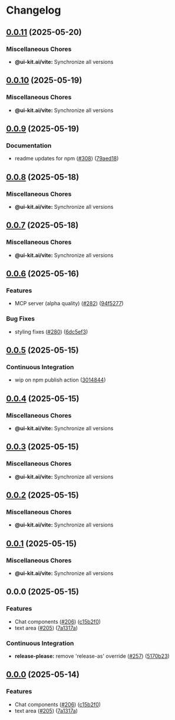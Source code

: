 # Changelog

## [0.0.11](https://github.com/alex-mcgovern/ui-kit.ai/compare/@ui-kit.ai/vite@v0.0.10...@ui-kit.ai/vite@v0.0.11) (2025-05-20)


### Miscellaneous Chores

* **@ui-kit.ai/vite:** Synchronize all versions

## [0.0.10](https://github.com/alex-mcgovern/ui-kit.ai/compare/@ui-kit.ai/vite@v0.0.9...@ui-kit.ai/vite@v0.0.10) (2025-05-19)


### Miscellaneous Chores

* **@ui-kit.ai/vite:** Synchronize all versions

## [0.0.9](https://github.com/alex-mcgovern/ui-kit.ai/compare/@ui-kit.ai/vite@v0.0.8...@ui-kit.ai/vite@v0.0.9) (2025-05-19)


### Documentation

* readme updates for npm ([#308](https://github.com/alex-mcgovern/ui-kit.ai/issues/308)) ([79aed18](https://github.com/alex-mcgovern/ui-kit.ai/commit/79aed186b2eb89e483da5f147c0db9596a349949))

## [0.0.8](https://github.com/alex-mcgovern/ui-kit.ai/compare/@ui-kit.ai/vite@v0.0.7...@ui-kit.ai/vite@v0.0.8) (2025-05-18)


### Miscellaneous Chores

* **@ui-kit.ai/vite:** Synchronize all versions

## [0.0.7](https://github.com/alex-mcgovern/ui-kit.ai/compare/@ui-kit.ai/vite@v0.0.6...@ui-kit.ai/vite@v0.0.7) (2025-05-18)


### Miscellaneous Chores

* **@ui-kit.ai/vite:** Synchronize all versions

## [0.0.6](https://github.com/alex-mcgovern/ui-kit.ai/compare/@ui-kit.ai/vite@v0.0.5...@ui-kit.ai/vite@v0.0.6) (2025-05-16)


### Features

* MCP server (alpha quality) ([#282](https://github.com/alex-mcgovern/ui-kit.ai/issues/282)) ([94f5277](https://github.com/alex-mcgovern/ui-kit.ai/commit/94f527783562e26f8a0b6c2e502ea6755c104fc6))


### Bug Fixes

* styling fixes ([#280](https://github.com/alex-mcgovern/ui-kit.ai/issues/280)) ([6dc5ef3](https://github.com/alex-mcgovern/ui-kit.ai/commit/6dc5ef3a733a9a40e559d91626e285c43ee2c13c))

## [0.0.5](https://github.com/alex-mcgovern/ui-kit.ai/compare/@ui-kit.ai/vite@v0.0.4...@ui-kit.ai/vite@v0.0.5) (2025-05-15)


### Continuous Integration

* wip on npm publish action ([3014844](https://github.com/alex-mcgovern/ui-kit.ai/commit/301484489287eb14713b16a28fba686e5c5040eb))

## [0.0.4](https://github.com/alex-mcgovern/ui-kit.ai/compare/@ui-kit.ai/vite@v0.0.3...@ui-kit.ai/vite@v0.0.4) (2025-05-15)


### Miscellaneous Chores

* **@ui-kit.ai/vite:** Synchronize all versions

## [0.0.3](https://github.com/alex-mcgovern/ui-kit.ai/compare/@ui-kit.ai/vite@v0.0.2...@ui-kit.ai/vite@v0.0.3) (2025-05-15)


### Miscellaneous Chores

* **@ui-kit.ai/vite:** Synchronize all versions

## [0.0.2](https://github.com/alex-mcgovern/ui-kit.ai/compare/@ui-kit.ai/vite@v0.0.1...@ui-kit.ai/vite@v0.0.2) (2025-05-15)


### Miscellaneous Chores

* **@ui-kit.ai/vite:** Synchronize all versions

## [0.0.1](https://github.com/alex-mcgovern/ui-kit.ai/compare/@ui-kit.ai/vite@v0.0.0...@ui-kit.ai/vite@v0.0.1) (2025-05-15)


### Miscellaneous Chores

* **@ui-kit.ai/vite:** Synchronize all versions

## 0.0.0 (2025-05-15)


### Features

* Chat components ([#206](https://github.com/alex-mcgovern/ui-kit.ai/issues/206)) ([c15b2f0](https://github.com/alex-mcgovern/ui-kit.ai/commit/c15b2f0df4dbd0c4123a08504704804689511259))
* text area ([#205](https://github.com/alex-mcgovern/ui-kit.ai/issues/205)) ([7a1317a](https://github.com/alex-mcgovern/ui-kit.ai/commit/7a1317a9b9a7b997e97ab59c60c16f78bedf9724))


### Continuous Integration

* **release-please:** remove 'release-as' override ([#257](https://github.com/alex-mcgovern/ui-kit.ai/issues/257)) ([5170b23](https://github.com/alex-mcgovern/ui-kit.ai/commit/5170b236357566805253a8cfa35c5d57995e49a7))

## [0.0.0](https://github.com/alex-mcgovern/ui-kit.ai/compare/@ui-kit.ai/vite-v0.0.0-alpha.3...@ui-kit.ai/vite@v0.0.0) (2025-05-14)


### Features

* Chat components ([#206](https://github.com/alex-mcgovern/ui-kit.ai/issues/206)) ([c15b2f0](https://github.com/alex-mcgovern/ui-kit.ai/commit/c15b2f0df4dbd0c4123a08504704804689511259))
* text area ([#205](https://github.com/alex-mcgovern/ui-kit.ai/issues/205)) ([7a1317a](https://github.com/alex-mcgovern/ui-kit.ai/commit/7a1317a9b9a7b997e97ab59c60c16f78bedf9724))
